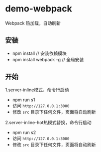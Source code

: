 # demo-webpack #

Webpack 热加载，自动刷新

## 安装 ##
- npm install // 安装依赖模块
- npm install webpack -g // 全局安装

## 开始 ##

1.server-inline模式，命令行启动

- npm run s1
- 访问 `http://127.0.0.1:3000`
- 修改 `src` 目录下任何文件，页面将自动刷新

2.server-inline-hot热模式替换，命令行启动

- npm run s2
- 访问 `http://127.0.0.1:3000`
- 修改 `src` 目录下任何文件，页面将自动刷新
